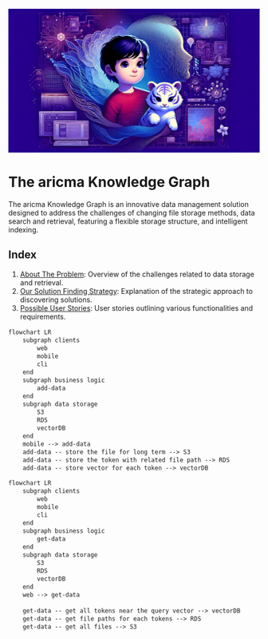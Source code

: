 ![aricma Knowledge Graph wallpaper](documentation/aricma-knowledge-graph-wallpaper.png)

# The aricma Knowledge Graph

The aricma Knowledge Graph is an innovative data management solution designed to address the challenges of changing file storage methods, data search and retrieval, featuring a flexible storage structure, and intelligent indexing.

## Index
1. [About The Problem](documentation/about-the-problem.md): Overview of the challenges related to data storage and retrieval.
2. [Our Solution Finding Strategy](documentation/our-solution-strategy.md): Explanation of the strategic approach to discovering solutions.
3. [Possible User Stories](documentation/possible-user-stories.md): User stories outlining various functionalities and requirements.

```mermaid
flowchart LR
    subgraph clients 
        web
        mobile
        cli
    end
    subgraph business logic 
        add-data
    end
    subgraph data storage 
        S3
        RDS
        vectorDB
    end
    mobile --> add-data
    add-data -- store the file for long term --> S3
    add-data -- store the token with related file path --> RDS
    add-data -- store vector for each token --> vectorDB
```

```mermaid
flowchart LR
    subgraph clients 
        web
        mobile
        cli
    end
    subgraph business logic 
        get-data
    end
    subgraph data storage 
        S3
        RDS
        vectorDB
    end
    web --> get-data

    get-data -- get all tokens near the query vector --> vectorDB
    get-data -- get file paths for each tokens --> RDS
    get-data -- get all files --> S3
```
